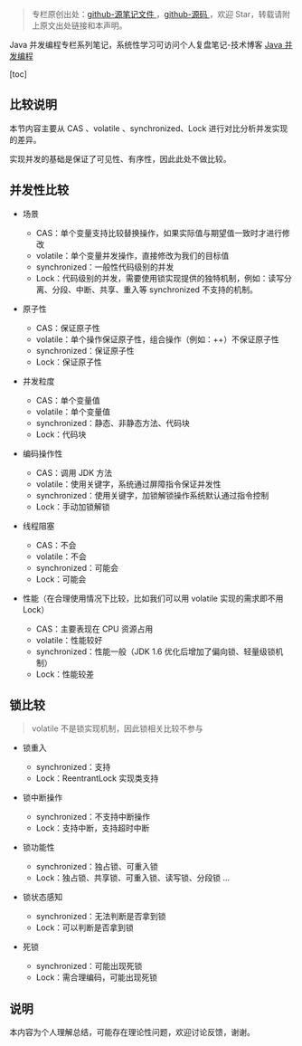 > 专栏原创出处：[github-源笔记文件 ](https://github.com/GourdErwa/review-notes/tree/master/language/java-concurrency) ，[github-源码 ](https://github.com/GourdErwa/java-advanced/tree/master/java-concurrency)，欢迎 Star，转载请附上原文出处链接和本声明。

Java 并发编程专栏系列笔记，系统性学习可访问个人复盘笔记-技术博客 [Java 并发编程](https://review-notes.top/language/java-concurrency/)

[toc]
## 比较说明
本节内容主要从 CAS 、volatile 、synchronized、Lock 进行对比分析并发实现的差异。    

实现并发的基础是保证了可见性、有序性，因此此处不做比较。
## 并发性比较

- 场景
    - CAS：单个变量支持比较替换操作，如果实际值与期望值一致时才进行修改
    - volatile：单个变量并发操作，直接修改为我们的目标值
    - synchronized：一般性代码级别的并发
    - Lock：代码级别的并发，需要使用锁实现提供的独特机制，例如：读写分离、分段、中断、共享、重入等 synchronized 不支持的机制。

- 原子性
    - CAS：保证原子性
    - volatile：单个操作保证原子性，组合操作（例如：++）不保证原子性
    - synchronized：保证原子性
    - Lock：保证原子性

- 并发粒度
    - CAS：单个变量值
    - volatile：单个变量值
    - synchronized：静态、非静态方法、代码块
    - Lock：代码块

- 编码操作性
    - CAS：调用 JDK 方法
    - volatile：使用关键字，系统通过屏障指令保证并发性
    - synchronized：使用关键字，加锁解锁操作系统默认通过指令控制
    - Lock：手动加锁解锁

- 线程阻塞
    - CAS：不会
    - volatile：不会
    - synchronized：可能会
    - Lock：可能会

- 性能（在合理使用情况下比较，比如我们可以用 volatile 实现的需求即不用 Lock）
    - CAS：主要表现在 CPU 资源占用
    - volatile：性能较好
    - synchronized：性能一般（JDK 1.6 优化后增加了偏向锁、轻量级锁机制）
    - Lock：性能较差

## 锁比较
> volatile 不是锁实现机制，因此锁相关比较不参与

- 锁重入
    - synchronized：支持
    - Lock：ReentrantLock 实现类支持

- 锁中断操作
    - synchronized：不支持中断操作
    - Lock：支持中断，支持超时中断

- 锁功能性
    - synchronized：独占锁、可重入锁
    - Lock：独占锁、共享锁、可重入锁、读写锁、分段锁 ...

- 锁状态感知
    - synchronized：无法判断是否拿到锁
    - Lock：可以判断是否拿到锁

- 死锁
    - synchronized：可能出现死锁
    - Lock：需合理编码，可能出现死锁

## 说明
本内容为个人理解总结，可能存在理论性问题，欢迎讨论反馈，谢谢。
